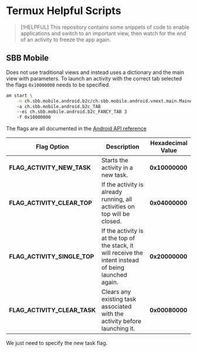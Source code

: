 # Termux Helpful Scripts

> [!HELPFUL]
> This repository contains some snippets of code to enable applications and
> switch to an important view, then watch for the end of an activity to freeze
> the app again.

## SBB Mobile

Does not use traditional views and instead uses a dictionary and the main view
with parameters. To launch an activity with the correct tab selected the flags
`0x10000000` needs to be specified.

```bash
am start \
    -n ch.sbb.mobile.android.b2c/ch.sbb.mobile.android.vnext.main.MainActivity # component name
    -a ch.sbb.mobile.android.b2c_TAB                                           # action name
    --ei ch.sbb.mobile.android.b2c_FANCY_TAB 3                                 # value of tab selector
    -f 0x10000000                                                              # required flag 
```


The flags are all documented in the [Android API reference](https://developer.android.com/reference/android/content/Intent#FLAG_ACTIVITY_BROUGHT_TO_FRONT)

| **Flag Option**                          | **Description**                                                                                     | **Hexadecimal Value** |
|------------------------------------------|-----------------------------------------------------------------------------------------------------|------------------------|
| **FLAG_ACTIVITY_NEW_TASK**               | Starts the activity in a new task.                                                                  | **0x10000000**         |
| **FLAG_ACTIVITY_CLEAR_TOP**              | If the activity is already running, all activities on top will be closed.                          | **0x04000000**         |
| **FLAG_ACTIVITY_SINGLE_TOP**             | If the activity is at the top of the stack, it will receive the intent instead of being launched again. | **0x20000000**         |
| **FLAG_ACTIVITY_CLEAR_TASK**             | Clears any existing task associated with the activity before launching it.                         | **0x00080000**         |

We just need to specify the new task flag. 
